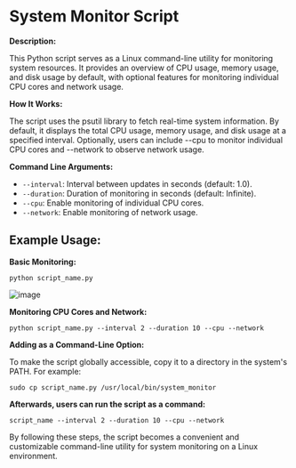 # System Monitor Script

**Description:**

This Python script serves as a Linux command-line utility for monitoring system resources. It provides an overview of CPU usage, memory usage, and disk usage by default, with optional features for monitoring individual CPU cores and network usage.

**How It Works:**

The script uses the psutil library to fetch real-time system information. By default, it displays the total CPU usage, memory usage, and disk usage at a specified interval. Optionally, users can include --cpu to monitor individual CPU cores and --network to observe network usage.

**Command Line Arguments:**

- `--interval`: Interval between updates in seconds (default: 1.0).
- `--duration`: Duration of monitoring in seconds (default: Infinite).
- `--cpu`: Enable monitoring of individual CPU cores.
- `--network`: Enable monitoring of network usage.

## Example Usage:

**Basic Monitoring:**

    python script_name.py

![image](https://github.com/Kmac907/System-Monitor-Utility/assets/120307903/9ffdbf9b-aac1-40d1-b44f-35f230bb8976)


**Monitoring CPU Cores and Network:**


    python script_name.py --interval 2 --duration 10 --cpu --network
    
**Adding as a Command-Line Option:**

To make the script globally accessible, copy it to a directory in the system's PATH. For example:

    sudo cp script_name.py /usr/local/bin/system_monitor

**Afterwards, users can run the script as a command:**

    script_name --interval 2 --duration 10 --cpu --network

By following these steps, the script becomes a convenient and customizable command-line utility for system monitoring on a Linux environment.

